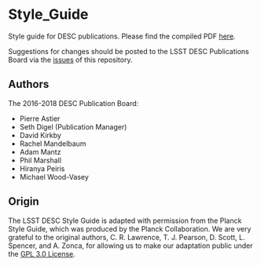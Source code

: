 # Style_Guide

Style guide for DESC publications. Please find the compiled PDF [here](https://github.com/LSSTDESC/Style_Guide/raw/compiled/Style_Guide.pdf).

Suggestions for changes should be posted to the LSST DESC Publications Board via the [issues](https://github.com/LSSTDESC/Style_Guide/issues/new?body=@LSSTDESC/pubboard) of this repository.

## Authors

The 2016-2018 DESC Publication Board:
* Pierre Astier
* Seth Digel (Publication Manager)
* David Kirkby
* Rachel Mandelbaum
* Adam Mantz
* Phil Marshall
* Hiranya Peiris
* Michael Wood-Vasey

## Origin

The LSST DESC Style Guide is adapted with permission from the Planck Style Guide, which was produced by the Planck Collaboration. We are very grateful to the original authors, C. R. Lawrence, T. J. Pearson, D. Scott, L. Spencer, and A. Zonca, for allowing us to make our adaptation public under the [GPL 3.0 License](https://github.com/LSSTDESC/Style_Guide/blob/master/LICENSE). 
